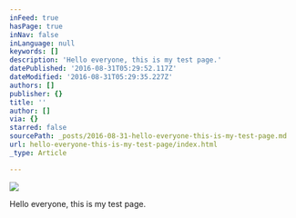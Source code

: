 ```yaml
---
inFeed: true
hasPage: true
inNav: false
inLanguage: null
keywords: []
description: 'Hello everyone, this is my test page.'
datePublished: '2016-08-31T05:29:52.117Z'
dateModified: '2016-08-31T05:29:35.227Z'
authors: []
publisher: {}
title: ''
author: []
via: {}
starred: false
sourcePath: _posts/2016-08-31-hello-everyone-this-is-my-test-page.md
url: hello-everyone-this-is-my-test-page/index.html
_type: Article

---
```

![](https://the-grid-user-content.s3-us-west-2.amazonaws.com/cc0225cd-fdd6-4266-946c-39e0716c3048.png)

Hello everyone, this is my test page.